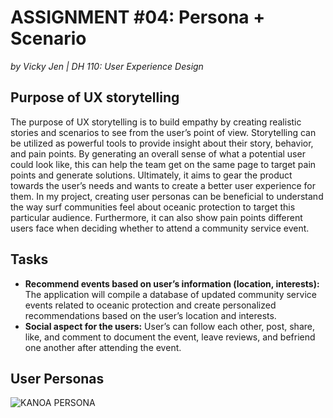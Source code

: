 # ASSIGNMENT #04: Persona + Scenario
_by Vicky Jen | DH 110: User Experience Design_

## Purpose of UX storytelling
The purpose of UX storytelling is to build empathy by creating realistic stories and scenarios to see from the user’s point of view. Storytelling can be utilized as powerful tools to provide insight about their story, behavior, and pain points. By generating an overall sense of what a potential user could look like, this can help the team get on the same page to target pain points and generate solutions. Ultimately, it aims to gear the product towards the user’s needs and wants to create a better user experience for them. In my project, creating user personas can be beneficial to understand the way surf communities feel about oceanic protection to target this particular audience. Furthermore, it can also show pain points different users face when deciding whether to attend a community service event. 

## Tasks
- **Recommend events based on user’s information (location, interests):** The application will compile a database of updated community service events related to oceanic protection and create personalized recommendations based on the user’s location and interests.
- **Social aspect for the users:** User’s can follow each other, post, share, like, and comment to document the event, leave reviews, and befriend one another after attending the event. 

## User Personas
![KANOA PERSONA](./images/Kanoa_Nakama.png)
